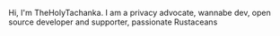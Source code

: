 Hi, I'm TheHolyTachanka. I am a privacy advocate, wannabe dev, open source developer and supporter, passionate Rustaceans
